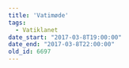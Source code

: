 ```yaml
---
title: 'Vatimøde'
tags:
  - Vatiklanet
date_start: "2017-03-8T19:00:00"
date_end: "2017-03-8T22:00:00"
old_id: 6697
---
```

